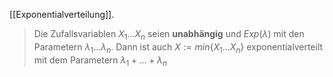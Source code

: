 [[Exponentialverteilung]].

> Die Zufallsvariablen $X_1\dots X_n$ seien **unabhängig** und $Exp(\lambda)$ mit den Parametern $\lambda_1\dots \lambda_n$. Dann ist auch $X:=min\{X_1\dots X_n\}$ exponentialverteilt mit dem Parametern $\lambda_1+\dots+\lambda_n$
> 
